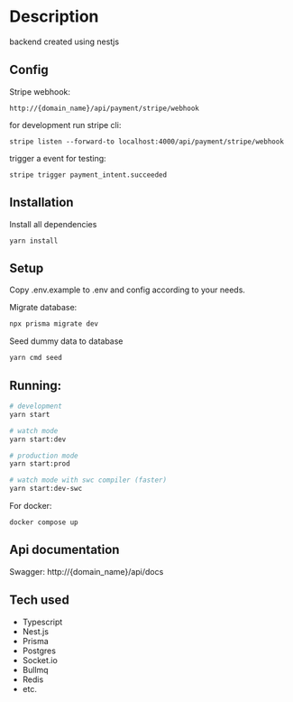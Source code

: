 # Description

backend created using nestjs

## Config

Stripe webhook:

```
http://{domain_name}/api/payment/stripe/webhook
```

for development run stripe cli:

```
stripe listen --forward-to localhost:4000/api/payment/stripe/webhook
```

trigger a event for testing:

```
stripe trigger payment_intent.succeeded
```

## Installation

Install all dependencies

```
yarn install
```

## Setup

Copy .env.example to .env and config according to your needs.

Migrate database:

```bash
npx prisma migrate dev
```

Seed dummy data to database

```
yarn cmd seed
```

## Running:

```bash
# development
yarn start

# watch mode
yarn start:dev

# production mode
yarn start:prod

# watch mode with swc compiler (faster)
yarn start:dev-swc
```

For docker:

```
docker compose up
```

## Api documentation

Swagger: http://{domain_name}/api/docs

## Tech used

- Typescript
- Nest.js
- Prisma
- Postgres
- Socket.io
- Bullmq
- Redis
- etc.
